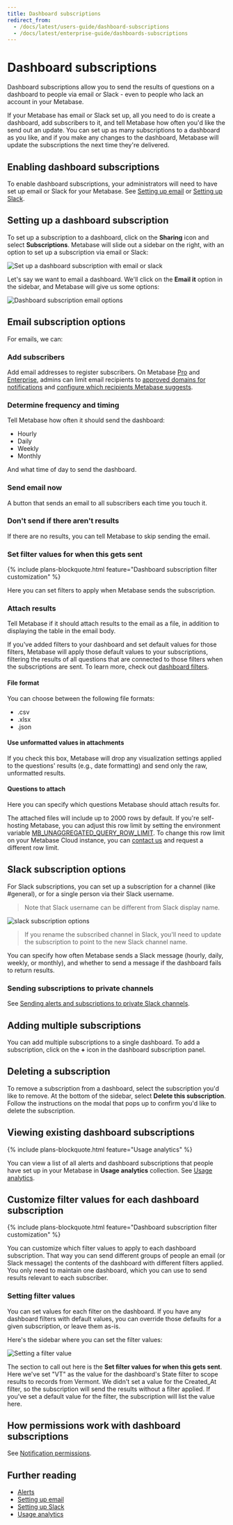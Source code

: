 ```yaml
---
title: Dashboard subscriptions
redirect_from:
  - /docs/latest/users-guide/dashboard-subscriptions
  - /docs/latest/enterprise-guide/dashboards-subscriptions
---
```


# Dashboard subscriptions

Dashboard subscriptions allow you to send the results of questions on a dashboard to people via email or Slack - even to people who lack an account in your Metabase.

If your Metabase has email or Slack set up, all you need to do is create a dashboard, add subscribers to it, and tell Metabase how often you'd like the send out an update. You can set up as many subscriptions to a dashboard as you like, and if you make any changes to the dashboard, Metabase will update the subscriptions the next time they're delivered.

## Enabling dashboard subscriptions

To enable dashboard subscriptions, your administrators will need to have set up email or Slack for your Metabase. See [Setting up email](../configuring-metabase/email.md) or [Setting up Slack](../configuring-metabase/slack.md).

## Setting up a dashboard subscription

To set up a subscription to a dashboard, click on the **Sharing** icon and select **Subscriptions**. Metabase will slide out a sidebar on the right, with an option to set up a subscription via email or Slack:

![Set up a dashboard subscription with email or slack](./images/email-or-slack.png)

Let's say we want to email a dashboard. We'll click on the **Email it** option in the sidebar, and Metabase will give us some options:

![Dashboard subscription email options](./images/email-options.png)

## Email subscription options

For emails, we can:

### Add subscribers

Add email addresses to register subscribers. On Metabase [Pro](https://www.metabase.com/product/pro/) and [Enterprise](https://www.metabase.com/product/enterprise/), admins can limit email recipients to [approved domains for notifications](../configuring-metabase/email.md#approved-domains-for-notifications) and [configure which recipients Metabase suggests](../configuring-metabase/email.md#suggest-recipients-on-dashboard-subscriptions-and-alerts).

### Determine frequency and timing

Tell Metabase how often it should send the dashboard:

- Hourly
- Daily
- Weekly
- Monthly

And what time of day to send the dashboard.

### Send email now

A button that sends an email to all subscribers each time you touch it.

### Don't send if there aren't results

If there are no results, you can tell Metabase to skip sending the email.

### Set filter values for when this gets sent

{% include plans-blockquote.html feature="Dashboard subscription filter customization" %}

Here you can set filters to apply when Metabase sends the subscription.

### Attach results

Tell Metabase if it should attach results to the email as a file, in addition to displaying the table in the email body.

If you've added filters to your dashboard and set default values for those filters, Metabase will apply those default values to your subscriptions, filtering the results of all questions that are connected to those filters when the subscriptions are sent. To learn more, check out [dashboard filters](./filters.md).

#### File format

You can choose between the following file formats:

- .csv
- .xlsx
- .json

#### Use unformatted values in attachments

If you check this box, Metabase will drop any visualization settings applied to the questions' results (e.g., date formatting) and send only the raw, unformatted results.

#### Questions to attach

Here you can specify which questions Metabase should attach results for.

The attached files will include up to 2000 rows by default. If you're self-hosting Metabase, you can adjust this row limit by setting the environment variable [MB_UNAGGREGATED_QUERY_ROW_LIMIT](../configuring-metabase/environment-variables.md#mb_unaggregated_query_row_limit). To change this row limit on your Metabase Cloud instance, you can [contact us](https://www.metabase.com/help/premium/) and request a different row limit.

## Slack subscription options

For Slack subscriptions, you can set up a subscription for a channel (like #general), or for a single person via their Slack username.

> Note that Slack username can be different from Slack display name.

![slack subscription options](./images/slack-subscription-options.png)

> If you rename the subscribed channel in Slack, you'll need to update the subscription to point to the new Slack channel name.

You can specify how often Metabase sends a Slack message (hourly, daily, weekly, or monthly), and whether to send a message if the dashboard fails to return results.

### Sending subscriptions to private channels

See [Sending alerts and subscriptions to private Slack channels](../configuring-metabase/slack.md#sending-alerts-and-subscriptions-to-private-slack-channels).

## Adding multiple subscriptions

You can add multiple subscriptions to a single dashboard. To add a subscription, click on the **+** icon in the dashboard subscription panel.

## Deleting a subscription

To remove a subscription from a dashboard, select the subscription you'd like to remove. At the bottom of the sidebar, select **Delete this subscription**. Follow the instructions on the modal that pops up to confirm you'd like to delete the subscription.

## Viewing existing dashboard subscriptions

{% include plans-blockquote.html feature="Usage analytics" %}

You can view a list of all alerts and dashboard subscriptions that people have set up in your Metabase in **Usage analytics** collection. See [Usage analytics](../usage-and-performance-tools/usage-analytics.md).

## Customize filter values for each dashboard subscription

{% include plans-blockquote.html feature="Dashboard subscription filter customization" %}

You can customize which filter values to apply to each dashboard subscription. That way you can send different groups of people an email (or Slack message) the contents of the dashboard with different filters applied. You only need to maintain one dashboard, which you can use to send results relevant to each subscriber.

### Setting filter values

You can set values for each filter on the dashboard. If you have any dashboard filters with default values, you can override those defaults for a given subscription, or leave them as-is.

Here's the sidebar where you can set the filter values:

![Setting a filter value](./images/set-filter-values.png)

The section to call out here is the **Set filter values for when this gets sent**. Here we've set "VT" as the value for the dashboard's State filter to scope results to records from Vermont. We didn't set a value for the Created_At filter, so the subscription will send the results without a filter applied. If you've set a default value for the filter, the subscription will list the value here.

## How permissions work with dashboard subscriptions

See [Notification permissions](../permissions/notifications.md).

## Further reading

- [Alerts](../questions/alerts.md)
- [Setting up email](../configuring-metabase/email.md)
- [Setting up Slack](../configuring-metabase/slack.md)
- [Usage analytics](../usage-and-performance-tools/usage-analytics.md)
